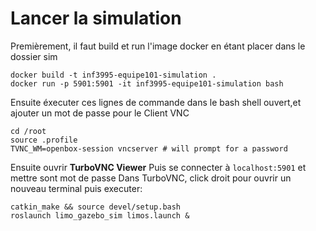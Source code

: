 # Lancer la simulation

Premièrement, il faut build et run l'image docker en étant placer dans le dossier sim

```
docker build -t inf3995-equipe101-simulation .
docker run -p 5901:5901 -it inf3995-equipe101-simulation bash
```

Ensuite éxecuter ces lignes de commande dans le bash shell ouvert,et ajouter un mot de passe pour le Client VNC
```
cd /root
source .profile
TVNC_WM=openbox-session vncserver # will prompt for a password
```
Ensuite ouvrir **TurboVNC Viewer**
Puis se connecter à `localhost:5901` et mettre sont mot de passe
Dans TurboVNC, click droit pour ouvrir un nouveau terminal puis executer:
```
catkin_make && source devel/setup.bash
roslaunch limo_gazebo_sim limos.launch &
```
